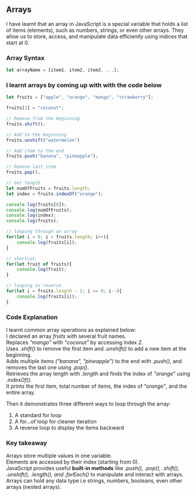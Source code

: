 ## Arrays 
I have learnt that an array in JavaScript is a special variable that holds a list of items (elements), such as numbers, strings, or even other arrays. They allow us to store, access, and manipulate data efficiently using indices that start at 0.

### Array Syntax
```javascript
let arrayName = [item1, item2, item3, ...];
```

### I learnt arrays by coming up with with the code below  
```javascript
let fruits = ["apple", "orange", "mango", "strawberry"];

fruits[2] = "coconut";

// Remove from the beginning
fruits.shift();

// Add to the beginning
fruits.unshift("watermelon")

// Add item to the end
fruits.push("banana", "pineapple");

// Remove last item
fruits.pop();

// Get length
let numOfFruits = fruits.length;
let index = fruits.indexOf("orange");

console.log(fruits[0]);
console.log(numOfFruits);
console.log(index);
console.log(fruits);

// looping through an array
for(let i = 0; i < fruits.length; i++){
    console.log(fruits[i]);
}

// shortcut
for(let fruit of fruits){
    console.log(fruit);
}

// looping in reverse
for(let i = fruits.length - 1; i >= 0; i--){
    console.log(fruits[i]);
}
```

### Code Explanation
I learnt common array operations as explained below:  
I declared an array *fruits* with several fruit names.  
Replaces *"mango"* with *"coconut"* by accessing index *2*.  
Uses *.shift()* to remove the first item and *.unshift()* to add a new item at the beginning.  
Adds multiple items *("banana", "pineapple")* to the end with *.push()*, and removes the last one using *.pop()*.  
Retrieves the array length with *.length* and finds the index of *"orange"* using .*indexOf()*.  
It prints the first item, total number of items, the index of *"orange"*, and the entire array.  

Then it demonstrates three different ways to loop through the array:  
1. A standard for loop  
2. A for...of loop for cleaner iteration  
3. A reverse loop to display the items backward   

### Key takeaway
Arrays store multiple values in one variable.  
Elements are accessed by their index (starting from 0).  
JavaScript provides useful **built-in methods** like *.push(), .pop(), .shift(), .unshift(), .length(), and .forEach()* to manipulate and interact with arrays.  
Arrays can hold any data type i.e strings, numbers, booleans, even other arrays (nested arrays).  